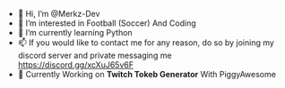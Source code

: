 - 👋 Hi, I’m @Merkz-Dev
- 👀 I’m interested in Football (Soccer) And Coding
- 🌱 I’m currently learning Python 
- 📫 If you would like to contact me for any reason, do so by joining my discord server and private messaging me https://discord.gg/xcXuJ65v6F
- 🤖 Currently Working on **Twitch Tokeb Generator** With PiggyAwesome
<!---
Merkz-Dev/Merkz-Dev is a ✨ special ✨ repository because its `README.md` (this file) appears on your GitHub profile.
You can click the Preview link to take a look at your changes.
--->
